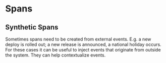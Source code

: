# Spans

## Synthetic Spans

Sometimes spans need to be created from external events. E.g. a new deploy is
rolled out; a new release is announced, a national holiday occurs. For these
cases it can be useful to inject events that originate from outside the
system. They can help contextualize events.
